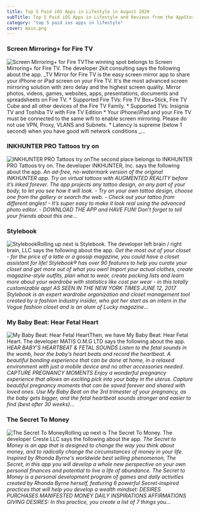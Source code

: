 ```yaml
---
title: Top 5 Paid iOS Apps in Lifestyle in August 2020
subTitle: Top 5 Paid iOS Apps in Lifestyle and Reviews from the AppStore in August 2020.
category: "top 5 paid ios apps in lifestyle"
cover: main.png
---
```


### Screen Mirroring+ for Fire TV

![Screen Mirroring+ for Fire TV](https://is2-ssl.mzstatic.com/image/thumb/Purple114/v4/13/52/3f/13523fea-a2a0-0187-4a01-7bf6f179de05/AppIcon-0-0-1x_U007emarketing-0-0-0-6-0-0-sRGB-0-0-0-GLES2_U002c0-512MB-85-220-0-0.png/100x100bb.png)The winning spot belongs to Screen Mirroring+ for Fire TV. The developer 2kit consulting says the following about the app. _TV Mirror for Fire TV is the easy screen mirror app to share your iPhone or iPad screen on your Fire TV. It's the most advanced screen mirroring solution with zero delay and the highest screen quality.  Mirror photos, videos, games, websites, apps, presentations, documents and spreadsheets on Fire TV.  * Supported Fire TVs: Fire TV Box+Stick, Fire TV Cube and all other devices of the Fire TV Family.  * Supported TVs: Insignia TV and Toshiba TV with Fire TV Edition  * Your iPhone/iPad and your Fire TV must be connected to the same wifi to enable screen mirroring. Please do not use VPN, Proxy, VLANS and Subnets.  * Latency is supreme (below 1 second) when you have good wifi network conditions _...

### INKHUNTER PRO Tattoos try on

![INKHUNTER PRO Tattoos try on](https://is1-ssl.mzstatic.com/image/thumb/Purple113/v4/0b/a0/86/0ba086f0-9152-c2a7-3e7d-2d53c4b6dba4/AppIcon.pro-0-0-1x_U007emarketing-0-0-0-7-0-85-220.png/100x100bb.png)The second place belongs to INKHUNTER PRO Tattoos try on. The developer INKHUNTER, Inc. says the following about the app. _An ad-free, no-watermark version of the original INKHUNTER app.  Try on virtual tattoos with AUGMENTED REALITY before it’s inked forever. The app projects any tattoo design, on any part of your body, to let you see how it will look.  - Try on your own tattoo design, choose one from the gallery or search the web. - Check out your tattoo from different angles! - It’s super easy to make it look real using the advanced photo editor. - DOWNLOAD THE APP and HAVE FUN!  Don’t forget to tell your friends about this one_...

### Stylebook

![Stylebook](https://is4-ssl.mzstatic.com/image/thumb/Purple123/v4/55/e4/44/55e444e7-0506-611e-4561-7ce3c16e271d/AppIcon-0-1x_U007emarketing-0-0-GLES2_U002c0-512MB-sRGB-0-0-0-85-220-0-0-0-3.png/100x100bb.png)Rolling up next is Stylebook. The developer left brain / right brain, LLC says the following about the app. _Get the most out of your closet - for the price of a latte or a gossip magazine, you could have a closet assistant for life!  Stylebook® has over 90 features to help you curate your closet and get more out of what you own!  Import your actual clothes, create magazine-style outfits, plan what to wear, create packing lists and learn more about your wardrobe with statistics like cost per wear - in this totally customizable app!  AS SEEN IN THE NEW YORK TIMES JUNE 12, 2017  Stylebook is an expert wardrobe organization and closet management tool created by a fashion industry insider, who got her start as an intern in the Vogue fashion closet and is an alum of Lucky magazine_...

### My Baby Beat: Hear Fetal Heart

![My Baby Beat: Hear Fetal Heart](https://is3-ssl.mzstatic.com/image/thumb/Purple113/v4/f5/f2/1d/f5f21dff-6b80-bfd2-4772-a079e90684bf/AppIcon-1-1x_U007emarketing-0-10-0-0-85-220.png/100x100bb.png)Then, we have My Baby Beat: Hear Fetal Heart. The developer MATIS O.M.G LTD says the following about the app. _HEAR BABY'S HEARTBEAT & FETAL SOUNDS Listen to the fetal sounds in the womb, hear the baby’s heart beats and record the heartbeat. A beautiful bonding experience that can be done at home, in a relaxed environment with just a mobile device and no other accessories needed.   CAPTURE PREGNANCY MOMENTS Enjoy a wonderful pregnancy experience that allows an exciting pick into your baby in the uterus. Capture beautiful pregnancy moments that can be saved forever and shared with loved ones.  Use My Baby Beat on the 3rd trimester of your pregnancy, as the baby gets bigger, and the fetal heartbeat sounds stronger and easier to find (best after 30 weeks)_...

### The Secret To Money

![The Secret To Money](https://is5-ssl.mzstatic.com/image/thumb/Purple124/v4/04/6b/fe/046bfea7-3a39-e5f4-8031-11dc1b3135c8/AppIcon-1x_U007emarketing-0-7-0-85-220.png/100x100bb.png)Rolling up next is The Secret To Money. The developer Creste LLC says the following about the app. _The Secret to Money is an app that is designed to change the way you think about money, and to radically change the circumstances of money in your life.  Inspired by Rhonda Byrne's worldwide best selling phenomenon, The Secret, in this app you will develop a whole new perspective on your own personal finances and potential to live a life of abundance.  The Secret to Money is a personal development program of games and daily activities created by Rhonda Byrne herself, featuring 6 powerful Secret-inspired practices that will help you develop a wealth mindset:  DESIRES PURCHASES MANIFESTED MONEY DAILY INSPIRATIONS AFFIRMATIONS GIVING  DESIRES: In this practice, you create a list of 7 things you_...

